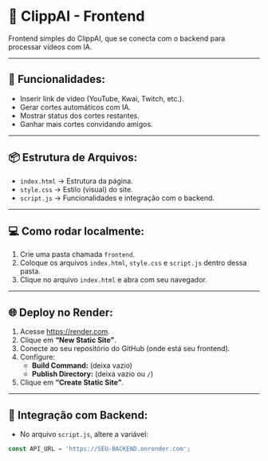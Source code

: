 # 🎨 ClippAI - Frontend

Frontend simples do ClippAI, que se conecta com o backend para processar vídeos com IA.

---

## 🚀 Funcionalidades:
- Inserir link de vídeo (YouTube, Kwai, Twitch, etc.).
- Gerar cortes automáticos com IA.
- Mostrar status dos cortes restantes.
- Ganhar mais cortes convidando amigos.

---

## 📦 Estrutura de Arquivos:
- `index.html` → Estrutura da página.
- `style.css` → Estilo (visual) do site.
- `script.js` → Funcionalidades e integração com o backend.

---

## 💻 Como rodar localmente:

1. Crie uma pasta chamada `frontend`.
2. Coloque os arquivos `index.html`, `style.css` e `script.js` dentro dessa pasta.
3. Clique no arquivo `index.html` e abra com seu navegador.

---

## 🌐 Deploy no Render:

1. Acesse https://render.com.
2. Clique em **“New Static Site”**.
3. Conecte ao seu repositório do GitHub (onde está seu frontend).
4. Configure:
   - **Build Command:** (deixa vazio)
   - **Publish Directory:** (deixa vazio ou `/`)
5. Clique em **“Create Static Site”**.

---

## 🔗 Integração com Backend:

- No arquivo `script.js`, altere a variável:
```javascript
const API_URL = 'https://SEU-BACKEND.onrender.com';

